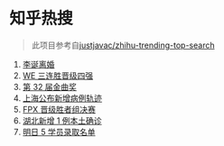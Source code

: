 # 知乎热搜

> 此项目参考自[justjavac/zhihu-trending-top-search](https://github.com/justjavac/zhihu-trending-top-search/blob/main/utils.ts)

<!-- BEGIN -->
  <!-- 最后更新时间:Sun Aug 22 2021 13:15:59 GMT+0000 (Coordinated Universal Time) -->
  1. [李诞离婚](https://www.zhihu.com/search?q=李诞)
1. [WE 三连胜晋级四强](https://www.zhihu.com/search?q=we)
1. [第 32 届金曲奖 ](https://www.zhihu.com/search?q=金曲奖)
1. [上海公布新增病例轨迹](https://www.zhihu.com/search?q=上海疫情)
1. [FPX 晋级胜者组决赛](https://www.zhihu.com/search?q=fpx)
1. [湖北新增 1 例本土确诊](https://www.zhihu.com/search?q=湖北疫情)
1. [明日 5 学员录取名单](https://www.zhihu.com/search?q=明日创作计划)
  <!-- END -->